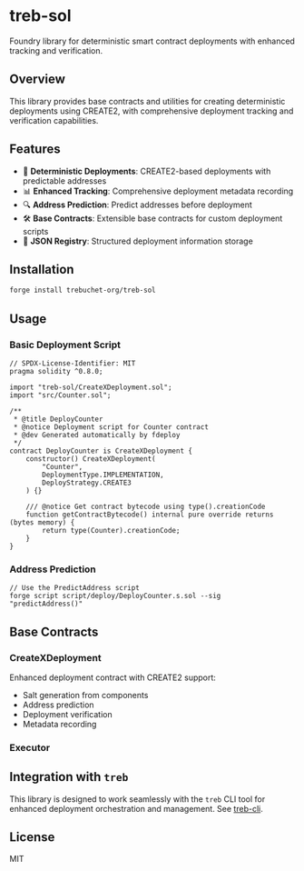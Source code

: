 # treb-sol

Foundry library for deterministic smart contract deployments with enhanced tracking and verification.

## Overview

This library provides base contracts and utilities for creating deterministic deployments using CREATE2, with comprehensive deployment tracking and verification capabilities.

## Features

- 🎯 **Deterministic Deployments**: CREATE2-based deployments with predictable addresses
- 📊 **Enhanced Tracking**: Comprehensive deployment metadata recording
- 🔍 **Address Prediction**: Predict addresses before deployment
- 🛠️ **Base Contracts**: Extensible base contracts for custom deployment scripts
- 📝 **JSON Registry**: Structured deployment information storage

## Installation

```bash
forge install trebuchet-org/treb-sol
```

## Usage

### Basic Deployment Script

```solidity
// SPDX-License-Identifier: MIT
pragma solidity ^0.8.0;

import "treb-sol/CreateXDeployment.sol";
import "src/Counter.sol";

/**
 * @title DeployCounter
 * @notice Deployment script for Counter contract
 * @dev Generated automatically by fdeploy
 */
contract DeployCounter is CreateXDeployment {
    constructor() CreateXDeployment(
        "Counter",
        DeploymentType.IMPLEMENTATION,
        DeployStrategy.CREATE3
    ) {}

    /// @notice Get contract bytecode using type().creationCode
    function getContractBytecode() internal pure override returns (bytes memory) {
        return type(Counter).creationCode;
    }
}
```

### Address Prediction

```solidity
// Use the PredictAddress script
forge script script/deploy/DeployCounter.s.sol --sig "predictAddress()"
```

## Base Contracts

### CreateXDeployment

Enhanced deployment contract with CREATE2 support:
- Salt generation from components
- Address prediction
- Deployment verification
- Metadata recording

### Executor



## Integration with `treb`

This library is designed to work seamlessly with the `treb` CLI tool for enhanced deployment orchestration and management.
See [treb-cli](https://github.com/trebuchet-org/treb-cli).

## License

MIT